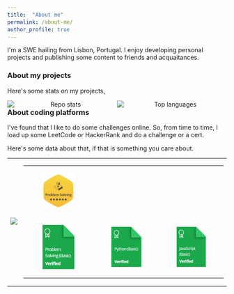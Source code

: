 ```yaml
---
title:  "About me"
permalink: /about-me/
author_profile: true
---
```


I'm a SWE hailing from Lisbon, Portugal. I enjoy developing personal
projects and publishing some content to friends and acquaitances.


### About my projects

Here's some stats on my projects,

<p align="center">
    <img width="50%" align="left" src="https://github-readme-stats.vercel.app/api?custom_title=My%20repos&username=fmmarques&show_icons=true&locale=en" alt="Repo stats" />
    <img width="50%" align="left" src="https://github-readme-stats.vercel.app/api/top-langs/?username=fmmarques" alt="Top languages" />
</p>

### About coding platforms

I've found that I like to do some challenges online. So, from time to 
time, I load up some LeetCode or HackerRank and do a challenge or a cert.

Here's some data about that, if that is something you care about.

<table style="border:0px solid white; width: 100%;">
    <tr style="border: 0px;">
        <td style="border: 0px;">
            <img valign="center" src="https://leetcard.jacoblin.cool/fmmarques?theme=unicorn&ext=activity">
        </td>
        <td style="border: 0px;">
            <table align="center" style="border:0px solid white; width: 100%;">
                <tr style="border: 0px;">
                    <td style="border: 0px;" valign="center"><p align="center"><img width="50%" src="https://raw.githubusercontent.com/Praneet-Botke/Hackerrank-Skills-Certificates-Badges/main/Problem.jpeg"></p></td>
                    <td style="border: 0px;" valign="center"><p align="center"><img width="0px" src=""></p></td>
                    <td style="border: 0px;" valign="center"><p align="center"><img width="0px" src=""></p></td>
                </tr>
                <tr style="border: 0px;">
                    <td style="border: 0px;" valign="center"><p align="center"><img width="50%" height="50%" src="https://raw.githubusercontent.com/Praneet-Botke/Hackerrank-Skills-Certificates-Badges/main/Problem%20Solving(Basic)%20Verified.jpeg"></p></td>
                    <td style="border: 0px;" valign="center"><p align="center"><img width="50%" height="50%" src="https://raw.githubusercontent.com/Praneet-Botke/Hackerrank-Skills-Certificates-Badges/main/Python(Basic)%20Verified.jpeg"></p></td>
                    <td style="border: 0px;" valign="center"><p align="center"><img width="50%" height="50%" src="https://raw.githubusercontent.com/Praneet-Botke/Hackerrank-Skills-Certificates-Badges/main/Javascript(Basic)%20Verified.jpeg"></p></td>
                </tr>
            </table>
        </td>
    </tr>
</table>

